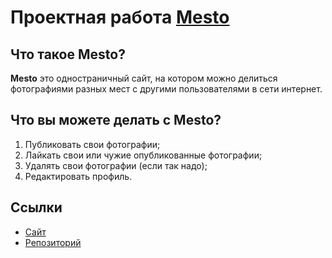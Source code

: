 # Проектная работа [Mesto](https://silence1sgolden.github.io/mesto-project-ff/)

## Что такое Mesto?

**Mesto** это одностраничный сайт, на котором можно делиться фотографиями разных мест с другими пользователями в сети интернет.

## Что вы можете делать с **Mesto**?

1. Публиковать свои фотографии;
2. Лайкать свои или чужие опубликованные фотографии;
3. Удалять свои фотографии (если так надо);
4. Редактировать профиль.

## Ссылки

- [Сайт](https://silence1sgolden.github.io/mesto-project-ff/)
- [Репозиторий](https://github.com/Silence1sGolden/mesto-project-ff.git)
